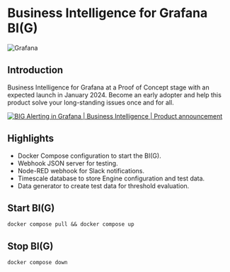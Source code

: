 # Business Intelligence for Grafana BI(G)

![Grafana](https://img.shields.io/badge/Grafana-10.2-orange)

## Introduction

Business Intelligence for Grafana at a Proof of Concept stage with an expected launch in January 2024. Become an early adopter and help this product solve your long-standing issues once and for all.

[![BIG Alerting in Grafana | Business Intelligence | Product announcement](https://raw.githubusercontent.com/VolkovLabs/volkovlabs-bi-grafana/main/img/alerting.png)](https://youtu.be/vky-7-DfvXE)

## Highlights

- Docker Compose configuration to start the BI(G).
- Webhook JSON server for testing.
- Node-RED webhook for Slack notifications.
- Timescale database to store Engine configuration and test data.
- Data generator to create test data for threshold evaluation.

## Start BI(G)

```
docker compose pull && docker compose up
```

## Stop BI(G)

```
docker compose down
```
